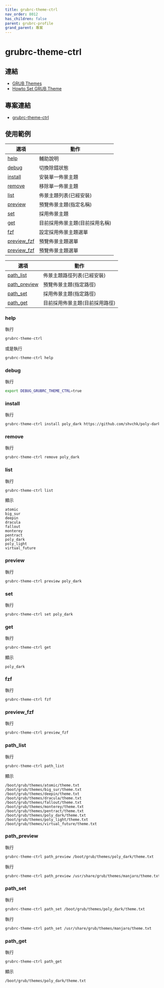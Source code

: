 ```yaml
---
title: grubrc-theme-ctrl
nav_order: 8012
has_children: false
parent: grubrc-profile
grand_parent: 專案
---
```


# grubrc-theme-ctrl


## 連結

* [GRUB Themes](https://www.gnome-look.org/browse?cat=109)
* [Howto Set GRUB Theme](https://samwhelp.github.io/note-about-grub/read/howto/use_theme.html)


## 專案連結

* [grubrc-theme-ctrl](https://github.com/samwhelp/note-about-grub/tree/gh-pages/_demo/project/grubrc-profile/grubrc-theme-ctrl)


## 使用範例


| 選項 | 動作 |
| --- | --- |
| [help](#help) | 輔助說明 |
| [debug](#debug) | 切換除錯狀態 |
| [install](#install) | 安裝單一佈景主題 |
| [remove](#remove) | 移除單一佈景主題 |
| [list](#list) | 佈景主題列表(已經安裝) |
| [preview](#preview) | 預覽佈景主題(指定名稱) |
| [set](#set) | 採用佈景主題 |
| [get](#get) | 目前採用佈景主題(目前採用名稱) |
| [fzf](#fzf) | 設定採用佈景主題選單 |
| [preview_fzf](#preview_fzf) | 預覽佈景主題選單 |
| [preview_fzf](#preview_fzf) | 預覽佈景主題選單 |


| 選項 | 動作 |
| --- | --- |
| [path_list](#path_list) | 佈景主題路徑列表(已經安裝) |
| [path_preview](#path_preview) | 預覽佈景主題(指定路徑) |
| [path_set](#path_set) | 採用佈景主題(指定路徑) |
| [path_get](#path_get) | 目前採用佈景主題(目前採用路徑) |


### help

執行

``` sh
grubrc-theme-ctrl
```

或是執行

``` sh
grubrc-theme-ctrl help
```

### debug

執行

``` sh
export DEBUG_GRUBRC_THEME_CTRL=true
```

### install

執行

``` sh
grubrc-theme-ctrl install poly_dark https://github.com/shvchk/poly-dark.git
```

### remove

執行

``` sh
grubrc-theme-ctrl remove poly_dark
```


### list

執行

``` sh
grubrc-theme-ctrl list
```

顯示

```
atomic
big_sur
deepin
dracula
fallout
monterey
pentract
poly_dark
poly_light
virtual_future
```

### preview

執行

``` sh
grubrc-theme-ctrl preview poly_dark
```

### set

執行

``` sh
grubrc-theme-ctrl set poly_dark
```

### get

執行

``` sh
grubrc-theme-ctrl get
```

顯示

```
poly_dark
```


### fzf

執行

``` sh
grubrc-theme-ctrl fzf
```


### preview_fzf

執行

``` sh
grubrc-theme-ctrl preview_fzf
```


### path_list

執行

``` sh
grubrc-theme-ctrl path_list
```

顯示

```
/boot/grub/themes/atomic/theme.txt
/boot/grub/themes/big_sur/theme.txt
/boot/grub/themes/deepin/theme.txt
/boot/grub/themes/dracula/theme.txt
/boot/grub/themes/fallout/theme.txt
/boot/grub/themes/monterey/theme.txt
/boot/grub/themes/pentract/theme.txt
/boot/grub/themes/poly_dark/theme.txt
/boot/grub/themes/poly_light/theme.txt
/boot/grub/themes/virtual_future/theme.txt
```

### path_preview

執行

``` sh
grubrc-theme-ctrl path_preview /boot/grub/themes/poly_dark/theme.txt
```

執行

``` sh
grubrc-theme-ctrl path_preview /usr/share/grub/themes/manjaro/theme.txt
```


### path_set

執行

``` sh
grubrc-theme-ctrl path_set /boot/grub/themes/poly_dark/theme.txt
```

執行

``` sh
grubrc-theme-ctrl path_set /usr/share/grub/themes/manjaro/theme.txt
```

### path_get

執行

``` sh
grubrc-theme-ctrl path_get
```

顯示

```
/boot/grub/themes/poly_dark/theme.txt
```
